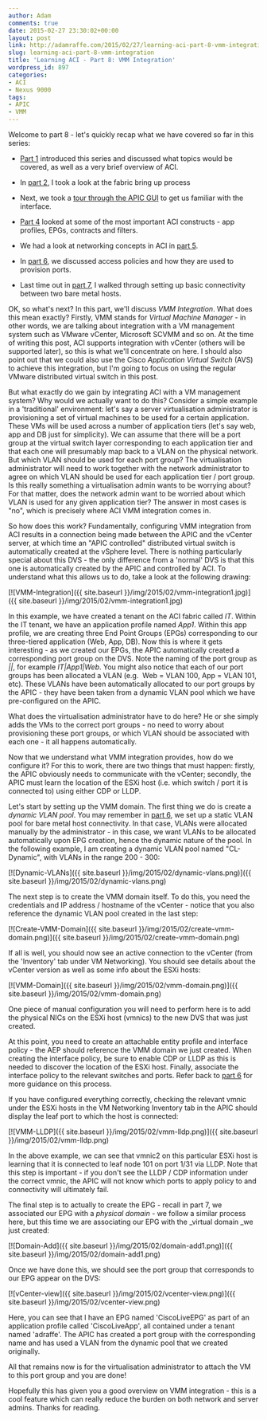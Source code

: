 ```yaml
---
author: Adam
comments: true
date: 2015-02-27 23:30:02+00:00
layout: post
link: http://adamraffe.com/2015/02/27/learning-aci-part-8-vmm-integration/
slug: learning-aci-part-8-vmm-integration
title: 'Learning ACI - Part 8: VMM Integration'
wordpress_id: 897
categories:
- ACI
- Nexus 9000
tags:
- APIC
- VMM
---
```


Welcome to part 8 - let's quickly recap what we have covered so far in this series:



	
  * [Part 1](https://araffe.github.io/aci/nexus%209000/2014/12/03/learning-aci-part-1-overview) introduced this series and discussed what topics would be covered, as well as a very brief overview of ACI.

	
  * In [part 2](https://araffe.github.io/aci/nexus%209000/2014/12/03/learning-aci-part-2-bringing-up-a-fabric), I took a look at the fabric bring up process

	
  * Next, we took a [tour through the APIC GUI](https://araffe.github.io/aci/nexus%209000/2014/12/03/learning-aci-part-3-getting-familiar-with-the-apic) to get us familiar with the interface.

	
  * [Part 4](https://araffe.github.io/aci/nexus%209000/2015/01/02/learning-aci-part-4-application-profiles-epgs-contracts-and-filters) looked at some of the most important ACI constructs - app profiles, EPGs, contracts and filters.

	
  * We had a look at networking concepts in ACI in [part 5](https://araffe.github.io/aci/nexus%209000/2015/01/06/learning-aci-part-5-private-networks-bridge-domains-and-subnets).

	
  * In [part 6](https://araffe.github.io/aci/nexus%209000/2015/01/16/learning-aci-part-6-access-policies), we discussed access policies and how they are used to provision ports.

	
  * Last time out in [part 7](https://araffe.github.io/aci/nexus%209000/2015/02/18/learning-aci-part-7-basic-connectivity), I walked through setting up basic connectivity between two bare metal hosts.


OK, so what's next? In this part, we'll discuss _VMM Integration_. What does this mean exactly? Firstly, VMM stands for _Virtual Machine Manager_ - in other words, we are talking about integration with a VM management system such as VMware vCenter, Microsoft SCVMM and so on. At the time of writing this post, ACI supports integration with vCenter (others will be supported later), so this is what we'll concentrate on here. I should also point out that we could also use the Cisco _Application Virtual Switch_ (AVS) to achieve this integration, but I'm going to focus on using the regular VMware distributed virtual switch in this post.<!-- more -->

But what exactly do we gain by integrating ACI with a VM management system? Why would we actually want to do this? Consider a simple example in a 'traditional' environment: let's say a server virtualisation administrator is provisioning a set of virtual machines to be used for a certain application. These VMs will be used across a number of application tiers (let's say web, app and DB just for simplicity). We can assume that there will be a port group at the virtual switch layer corresponding to each application tier and that each one will presumably map back to a VLAN on the physical network. But which VLAN should be used for each port group? The virtualisation administrator will need to work together with the network administrator to agree on which VLAN should be used for each application tier / port group. Is this really something a virtualisation admin wants to be worrying about? For that matter, does the network admin want to be worried about which VLAN is used for any given application tier? The answer in most cases is "no", which is precisely where ACI VMM integration comes in.

So how does this work? Fundamentally, configuring VMM integration from ACI results in a connection being made between the APIC and the vCenter server, at which time an "APIC controlled" distributed virtual switch is automatically created at the vSphere level. There is nothing particularly special about this DVS - the only difference from a 'normal' DVS is that this one is automatically created by the APIC and controlled by ACI. To understand what this allows us to do, take a look at the following drawing:

[![VMM-Integration]({{ site.baseurl }}/img/2015/02/vmm-integration1.jpg)]({{ site.baseurl }}/img/2015/02/vmm-integration1.jpg)

In this example, we have created a tenant on the ACI fabric called _IT_. Within the IT tenant, we have an application profile named _App1_. Within this app profile, we are creating three End Point Groups (EPGs) corresponding to our three-tiered application (Web, App, DB). Now this is where it gets interesting - as we created our EPGs, the APIC automatically created a corresponding port group on the DVS. Note the naming of the port group as _<tenant>|<app-profile>|<EPG-name>_, for example _IT|App1|Web_. You might also notice that each of our port groups has been allocated a VLAN (e.g.  Web = VLAN 100, App = VLAN 101, etc). These VLANs have been automatically allocated to our port groups by the APIC - they have been taken from a dynamic VLAN pool which we have pre-configured on the APIC.

What does the virtualisation administrator have to do here? He or she simply adds the VMs to the correct port groups - no need to worry about provisioning these port groups, or which VLAN should be associated with each one - it all happens automatically.

Now that we understand what VMM integration provides, how do we configure it? For this to work, there are two things that must happen: firstly, the APIC obviously needs to communicate with the vCenter; secondly, the APIC must learn the location of the ESXi host (i.e. which switch / port it is connected to) using either CDP or LLDP.

Let's start by setting up the VMM domain. The first thing we do is create a _dynamic VLAN pool_. You may remember in [part 6](http://adamraffe.com/2015/01/16/learning-aci-part-6-access-policies/), we set up a static VLAN pool for bare metal host connectivity. In that case, VLANs were allocated manually by the administrator - in this case, we want VLANs to be allocated automatically upon EPG creation, hence the dynamic nature of the pool. In the following example, I am creating a dynamic VLAN pool named "CL-Dynamic", with VLANs in the range 200 - 300:

[![Dynamic-VLANs]({{ site.baseurl }}/img/2015/02/dynamic-vlans.png)]({{ site.baseurl }}/img/2015/02/dynamic-vlans.png)

The next step is to create the VMM domain itself. To do this, you need the credentials and IP address / hostname of the vCenter - notice that you also reference the dynamic VLAN pool created in the last step:

[![Create-VMM-Domain]({{ site.baseurl }}/img/2015/02/create-vmm-domain.png)]({{ site.baseurl }}/img/2015/02/create-vmm-domain.png)

If all is well, you should now see an active connection to the vCenter (from the 'Inventory' tab under VM Networking). You should see details about the vCenter version as well as some info about the ESXi hosts:

[![VMM-Domain]({{ site.baseurl }}/img/2015/02/vmm-domain.png)]({{ site.baseurl }}/img/2015/02/vmm-domain.png)

One piece of manual configuration you will need to perform here is to add the physical NICs on the ESXi host (vmnics) to the new DVS that was just created.

At this point, you need to create an attachable entity profile and interface policy - the AEP should reference the VMM domain we just created. When creating the interface policy, be sure to enable CDP or LLDP as this is needed to discover the location of the ESXi host. Finally, associate the interface policy to the relevant switches and ports. Refer back to [part 6](http://adamraffe.com/2015/01/16/learning-aci-part-6-access-policies/) for more guidance on this process.

If you have configured everything correctly, checking the relevant vmnic under the ESXi hosts in the VM Networking Inventory tab in the APIC should display the leaf port to which the host is connected:

[![VMM-LLDP]({{ site.baseurl }}/img/2015/02/vmm-lldp.png)]({{ site.baseurl }}/img/2015/02/vmm-lldp.png)

In the above example, we can see that vmnic2 on this particular ESXi host is learning that it is connected to leaf node 101 on port 1/31 via LLDP. Note that this step is important - if you don't see the LLDP / CDP information under the correct vmnic, the APIC will not know which ports to apply policy to and connectivity will ultimately fail.

The final step is to actually to create the EPG - recall in part 7, we associated our EPG with a _physical domain_ - we follow a similar process here, but this time we are associating our EPG with the _virtual domain _we just created:

[![Domain-Add]({{ site.baseurl }}/img/2015/02/domain-add1.png)]({{ site.baseurl }}/img/2015/02/domain-add1.png)

Once we have done this, we should see the port group that corresponds to our EPG appear on the DVS:

[![vCenter-view]({{ site.baseurl }}/img/2015/02/vcenter-view.png)]({{ site.baseurl }}/img/2015/02/vcenter-view.png)

Here, you can see that I have an EPG named 'CiscoLiveEPG' as part of an application profile called 'CiscoLiveApp', all contained under a tenant named 'adraffe'. The APIC has created a port group with the corresponding name and has used a VLAN from the dynamic pool that we created originally.

All that remains now is for the virtualisation administrator to attach the VM to this port group and you are done!

Hopefully this has given you a good overview on VMM integration - this is a cool feature which can really reduce the burden on both network and server admins. Thanks for reading.
